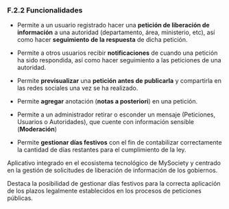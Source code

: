 ### F.2.2 Funcionalidades

* Permite a un usuario registrado hacer una **petición de liberación de información** a una autoridad \(departamento, área, ministerio, etc\), así como hacer **seguimiento** **de la respuesta** de dicha petición.

* Permite a otros usuarios recibir **notificaciones** de cuando una petición ha sido respondida, así como hacer seguimiento a las peticiones de una autoridad.

* Permite **previsualizar** una **petición antes de publicarla** y compartirla en las redes sociales una vez se ha realizado.

* Permite **agregar** anotación \(**notas a posteriori**\) en una petición.

* Permite a un administrador retirar o esconder un mensaje \(Peticiones, Usuarios o Autoridades\), que cuente con información sensible \(**Moderación**\)

* Permite **gestionar días festivos** con el fin de contabilizar correctamente la cantidad de días restantes para el cumplimiento de la ley.

Aplicativo integrado en el ecosistema tecnológico de MySociety y centrado en la gestión de solicitudes de liberación de información de los gobiernos.

Destaca la posibilidad de gestionar días festivos para la correcta aplicación de los plazos legalmente establecidos en los procesos de peticiones públicas.

